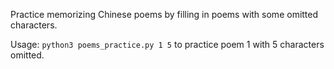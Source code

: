 Practice memorizing Chinese poems by filling in poems with some omitted characters.

Usage: `python3 poems_practice.py 1 5` to practice poem 1 with 5 characters omitted.

